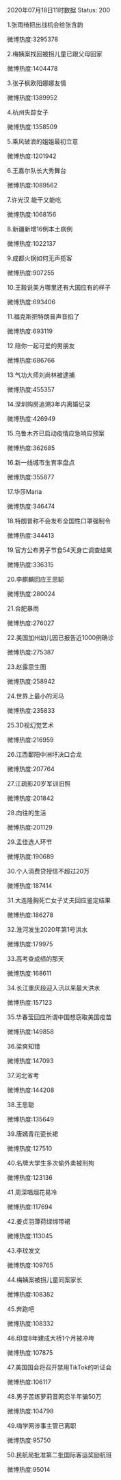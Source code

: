 2020年07月18日11时数据
Status: 200

1.张雨绮把出战机会给张含韵

微博热度:3295378

2.梅姨案找回被拐儿童已跟父母回家

微博热度:1404478

3.张子枫欧阳娜娜友情

微博热度:1389952

4.杭州失踪女子

微博热度:1358509

5.乘风破浪的姐姐最初立意

微博热度:1201942

6.王嘉尔队长大秀舞台

微博热度:1089562

7.许光汉 能干又能吃

微博热度:1068156

8.新疆新增16例本土病例

微博热度:1022137

9.成都火锅如何无声揽客

微博热度:907255

10.王毅说美方哪里还有大国应有的样子

微博热度:693406

11.福克斯把特朗普声音掐了

微博热度:693119

12.陪你一起可爱的男朋友

微博热度:686766

13.气功大师刘尚林被逮捕

微博热度:455357

14.深圳购房追溯3年内离婚记录

微博热度:426949

15.乌鲁木齐已启动疫情应急响应预案

微博热度:362685

16.新一线城市生育率盘点

微博热度:355877

17.华莎Maria

微博热度:346474

18.特朗普称不会发布全国性口罩强制令

微博热度:344413

19.官方公布男子节食54天身亡调查结果

微博热度:336315

20.李麒麟回应王思聪

微博热度:280024

21.合肥暴雨

微博热度:276027

22.美国加州幼儿园已报告近1000例确诊

微博热度:275387

23.赵露思生图

微博热度:258942

24.世界上最小的河马

微博热度:235833

25.3D视幻觉艺术

微博热度:216959

26.江西鄱阳中洲圩决口合龙

微博热度:207764

27.江疏影20岁军训旧照

微博热度:201842

28.向往的生活

微博热度:201129

29.孟佳选人环节

微博热度:190689

30.个人消费贷授信不超过20万

微博热度:187414

31.大连隆胸死亡女子丈夫回应鉴定结果

微博热度:186278

32.淮河发生2020年第1号洪水

微博热度:179975

33.高考查成绩的那天

微博热度:168611

34.长江重庆段迎入汛以来最大洪水

微博热度:157123

35.华春莹回应所谓中国想窃取美国疫苗

微博热度:149858

36.梁爽知错

微博热度:147093

37.河北省考

微博热度:144208

38.王思聪

微博热度:135649

39.唐嫣青花瓷长裙

微博热度:127510

40.名牌大学生多次偷外卖被刑拘

微博热度:123136

41.周深唱烟花易冷

微博热度:117694

42.姜贞羽薄荷绿绑带裙

微博热度:113045

43.李玟发文

微博热度:109765

44.梅姨案被拐儿童同案家长

微博热度:108382

45.奔跑吧

微博热度:108332

46.印度8年建成大桥1个月被冲垮

微博热度:107875

47.美国国会将召开禁用TikTok的听证会

微博热度:106117

48.男子苦练萝莉音网恋半年骗50万

微博热度:104798

49.嗨学网涉事主管已离职

微博热度:95750

50.民航局批准第二批国际客运奖励航班

微博热度:95014

